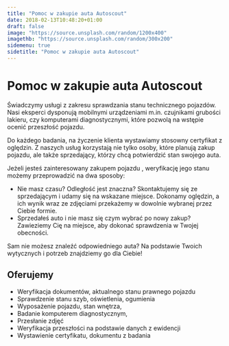 ```yaml
---
title: "Pomoc w zakupie auta Autoscout"
date: 2018-02-13T10:48:20+01:00
draft: false
image: "https://source.unsplash.com/random/1200x400"
imagethb: "https://source.unsplash.com/random/300x200"
sidemenu: true
sidetitle: "Pomoc w zakupie auta Autoscout"
---
```

# Pomoc w zakupie auta Autoscout #
Świadczymy usługi z zakresu sprawdzania stanu technicznego pojazdów. Nasi eksperci dysponują mobilnymi urządzeniami m.in. czujnikami grubości lakieru, czy komputerami diagnostycznymi, które pozwolą na wstępie ocenić przeszłość pojazdu.

Do każdego badania, na życzenie klienta wystawiamy stosowny certyfikat z oględzin. Z naszych usług korzystają nie tylko osoby, które planują zakup pojazdu, ale także sprzedający, którzy chcą potwierdzić stan swojego auta. 

Jeżeli jesteś zainteresowany zakupem pojazdu , weryfikację jego stanu możemy przeprowadzić na dwa sposoby:

* Nie masz czasu? Odległość jest znaczna? Skontaktujemy się ze sprzedającym i udamy się na wskazane miejsce. Dokonamy oględzin, a ich wynik wraz ze zdjęciami przekażemy w dowolnie wybranej przez Ciebie formie. 
* Sprzedałeś auto i nie masz się czym wybrać po nowy zakup? Zawieziemy Cię na miejsce, aby dokonać sprawdzenia w Twojej obecności. 

<p class="highlight"> Sam nie możesz znaleźć odpowiedniego auta? Na podstawie Twoich wytycznych i potrzeb znajdziemy go dla Ciebie!</p>

## Oferujemy

* Weryfikacja dokumentów, aktualnego stanu prawnego pojazdu
* Sprawdzenie stanu szyb, oświetlenia, ogumienia
* Wyposażenie pojazdu, stan wnętrza,
* Badanie komputerem diagnostycznym, 
* Przesłanie zdjęć 
* Weryfikacja przeszłości na podstawie danych z ewidencji
* Wystawienie certyfikatu, dokumentu z badania



